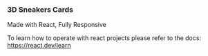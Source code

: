 ### 3D Sneakers Cards

Made with React, Fully Responsive

To learn how to operate with react projects please refer to the docs:
https://react.dev/learn
